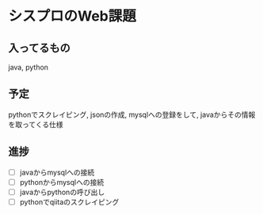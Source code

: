 # シスプロのWeb課題

## 入ってるもの

java, python

## 予定

pythonでスクレイピング, jsonの作成, mysqlへの登録をして, javaからその情報を取ってくる仕様

## 進捗

- [ ] javaからmysqlへの接続
- [ ] pythonからmysqlへの接続
- [ ] javaからpythonの呼び出し
- [ ] pythonでqiitaのスクレイピング

